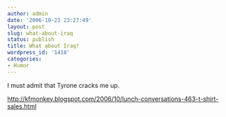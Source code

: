 ```yaml
---
author: admin
date: '2006-10-23 23:27:49'
layout: post
slug: what-about-iraq
status: publish
title: What about Iraq?
wordpress_id: '1418'
categories:
- Humor
---
```

I must admit that Tyrone cracks me up.

<a href="http://kfmonkey.blogspot.com/2006/10/lunch-conversations-463-t-shirt-sales.html">http://kfmonkey.blogspot.com/2006/10/lunch-conversations-463-t-shirt-sales.html</a>
